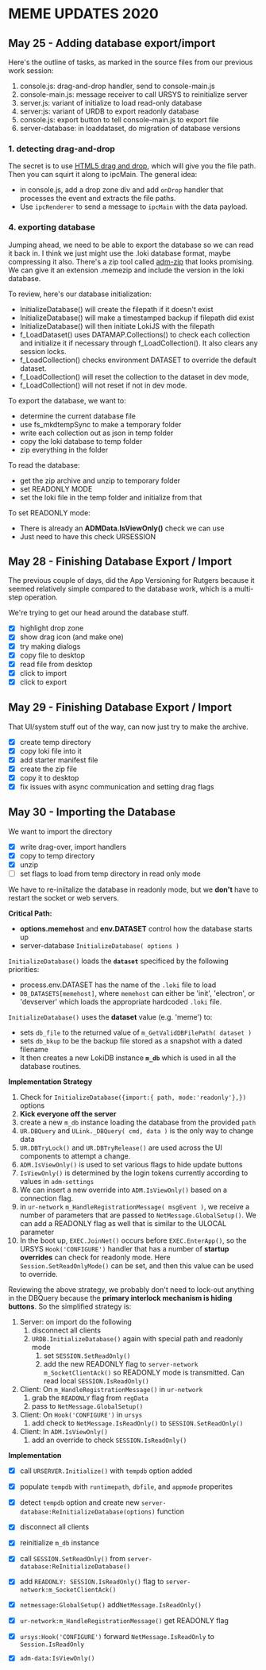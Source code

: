 # MEME UPDATES 2020

## May 25 - Adding database export/import

Here's the outline of tasks, as marked in the source files from our previous work session:

1. console.js: drag-and-drop handler, send to console-main.js
2. console-main.js: message receiver to call URSYS to reinitialize server
3. server.js: variant of initialize to load read-only database
4. server:js: variant of URDB to export readonly database
5. console.js: export button to tell console-main.js to export file
6. server-database: in loaddataset, do migration of database versions

### 1. detecting drag-and-drop

The secret is to use [HTML5 drag and drop](https://developer.mozilla.org/en-US/docs/Web/API/HTML_Drag_and_Drop_API/File_drag_and_drop), which will give you the file path. Then you can squirt it along to ipcMain. The general idea:

* in console.js, add a drop zone div and add `onDrop` handler that processes the event and extracts the file paths.
* Use `ipcRenderer` to send a message to `ipcMain` with the data payload.

### 4. exporting database

Jumping ahead, we need to be able to export the database so we can read it back in. I think we just might use the .loki database format, maybe compressing it also. There's a zip tool called [adm-zip](https://www.npmjs.com/package/adm-zip) that looks promising. We can give it an extension .memezip and include the version in the loki database. 

To review, here's our database initialization:

* InitializeDatabase() will create the filepath if it doesn't exist
* InitializeDatabase() will make a timestamped backup if filepath did exist
* InitializeDatabase() will then initiate LokiJS with the filepath
* f_LoadDataset() uses DATAMAP.Collections() to check each collection and initialize it if necessary through f_LoadCollection(). It also clears any session locks.
* f_LoadCollection() checks environment DATASET to override the default dataset. 
* f_LoadCollection() will reset the collection to the dataset in dev mode,
* f_LoadCollection() will not reset if not in dev mode.

To export the database, we want to:
* determine the current database file
* use fs_mkdtempSync to make a temporary folder
* write each collection out as json in temp folder
* copy the loki database to temp folder
* zip everything in the folder

To read the database:
* get the zip archive and unzip to temporary folder
* set READONLY MODE
* set the loki file in the temp folder and initialize from that

To set READONLY mode:
* There is already an **ADMData.IsViewOnly()** check we can use
* Just need to have this check URSESSION

## May 28 - Finishing Database Export / Import

The previous couple of days, did the App Versioning for Rutgers because it seemed relatively simple compared to the database work, which is a multi-step operation. 

We're trying to get our head around the database stuff. 

- [x] highlight drop zone
- [x] show drag icon (and make one)
- [x] try making dialogs
- [x] copy file to desktop
- [x] read file from desktop
- [x] click to import
- [x] click to export

## May 29 - Finishing Database Export / Import 

That UI/system stuff out of the way, can now just try to make the archive.

* [x] create temp directory
* [x] copy loki file into it
* [x] add starter manifest file
* [x] create the zip file
* [x] copy it to desktop
* [x] fix issues with async communication and setting drag flags

## May 30 - Importing the Database

We want to import the directory

* [x] write drag-over, import handlers
* [x] copy to temp directory
* [x] unzip
* [ ] set flags to load from temp directory in read only mode

We have to re-iniitalize the database in readonly mode, but we **don't** have to restart the socket or web servers. 

**Critical Path:**

* **options.memehost** and **env.DATASET** control how the database starts up
* server-database `InitializeDatabase( options )`

`InitializeDatabase()` loads the **`dataset`** specificed by the following priorities:

* process.env.DATASET has the name of the `.loki` file to load
* `DB_DATASETS[memehost]`, where `memehost` can either be 'init', 'electron', or 'devserver' which loads the appropriate hardcoded `.loki` file.

`InitializeDatabase()` uses the **dataset** value (e.g. 'meme') to:

*  sets `db_file` to the returned value of `m_GetValidDBFilePath( dataset )` 
* sets `db_bkup` to be the backup file stored as a snapshot with a dated filename
* It then creates a new LokiDB instance **`m_db`** which is used in all the database routines.

**Implementation Strategy**

1. Check for  `InitializeDatabase({import:{ path, mode:'readonly'},})` options
2. **Kick everyone off the server**
3. create a new `m_db` instance loading the database from the provided `path`
4. `UR.DBQuery` and `ULink._DBQuery( cmd, data )` is the only way to change data
5. `UR.DBTryLock()` and `UR.DBTryRelease()` are used across the UI components to attempt a change.
6. `ADM.IsViewOnly()` is used to set various flags to hide update buttons
7. `IsViewOnly()` is determined by the login tokens currently according to values in `adm-settings`
8. We can insert a new override into `ADM.IsViewOnly()` based on a connection flag. 
9. in `ur-network` `m_HandleRegistrationMessage( msgEvent )`, we receive a number of parameters that are passed to `NetMessage.GlobalSetup()`. We can add a READONLY flag as well that is similar to the ULOCAL parameter
10. In the boot up, `EXEC.JoinNet()` occurs before `EXEC.EnterApp()`, so the URSYS `Hook('CONFIGURE')` handler that has a number of **startup overrides** can check for readonly mode. Here `Session.SetReadOnlyMode()` can be set, and then this value can be used to override.

Reviewing the above strategy, we probably don't need to lock-out anything in the DBQuery because the **primary interlock mechanism is hiding buttons**. So the simplified strategy is:

1. Server: on import do the following
   1. disconnect all clients
   2. `URDB.InitializeDatabase()` again with special path and readonly mode
      1. set `SESSION.SetReadOnly()`
      2. add the new READONLY flag to `server-network` `m_SocketClientAck()` so READONLY mode is transmitted. Can read local `SESSION.IsReadOnly()`
2. Client: On `m_HandleRegistrationMessage()`  in `ur-network`
   1. grab the `READONLY` flag from `regData`
   2. pass to `NetMessage.GlobalSetup()`
3. Client: On `Hook('CONFIGURE')` in `ursys`
   1. add check to `NetMessage.IsReadOnly()` to `SESSION.SetReadOnly()`
4. Client: In `ADM.IsViewOnly()` 
   1. add an override to check `SESSION.IsReadOnly()`

**Implementation**

* [x] call `URSERVER.Initialize()` with `tempdb` option added

* [x] populate `tempdb` with `runtimepath`, `dbfile`, and `appmode` properites

* [x] detect `tempdb` option and create new `server-database:ReInitializeDatabase(options)` function

* [x] disconnect all clients

* [x] reinitialize `m_db` instance

* [x] call `SESSION.SetReadOnly()` from `server-database:ReInitializeDatabase()`

* [x] add `READONLY: SESSION.IsReadOnly()` flag to `server-network:m_SocketClientAck()` 

* [x] `netmessage:GlobalSetup()` add`NetMessage.IsReadOnly()` 

* [x] `ur-network:m_HandleRegistrationMessage()` get READONLY flag

* [x] `ursys:Hook('CONFIGURE')` forward `NetMessage.IsReadOnly` to `Session.IsReadOnly`

* [x] `adm-data:IsViewOnly()` 

  